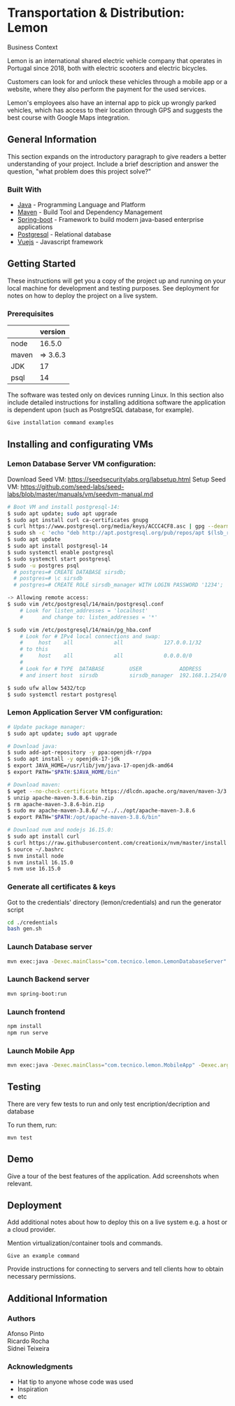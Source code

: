 # Transportation & Distribution: Lemon

Business Context

Lemon is an international shared electric vehicle company that operates in Portugal since 2018, both with electric scooters and electric bicycles.

Customers can look for and unlock these vehicles through a mobile app or a website, where they also perform the payment for the used services.

Lemon's employees also have an internal app to pick up wrongly parked vehicles, which has access to their location through GPS and suggests the best course with Google Maps integration.


## General Information

This section expands on the introductory paragraph to give readers a better understanding of your project.
Include a brief description and answer the question, "what problem does this project solve?"

### Built With

* [Java](https://openjdk.java.net/) - Programming Language and Platform
* [Maven](https://maven.apache.org/) - Build Tool and Dependency Management
* [Spring-boot](https://spring.io/projects/spring-boot) - Framework to build modern java-based enterprise applications
* [Postgresql](https://www.postgresql.org/) - Relational database
* [Vuejs](https://vuejs.org/) - Javascript framework

## Getting Started

These instructions will get you a copy of the project up and running on your local machine for development and testing purposes. See deployment for notes on how to deploy the project on a live system.

### Prerequisites

|       | version  |
|-------|----------|
| node  | 16.5.0   |
| maven | => 3.6.3 |
|  JDK  | 17       |
| psql  | 14       |
The software was tested only on devices running Linux.
In this section also include detailed instructions for installing additiona software the application is dependent upon (such as PostgreSQL database, for example).

```
Give installation command examples
```

## Installing and configurating VMs

### Lemon Database Server VM configuration:
Download Seed VM: https://seedsecuritylabs.org/labsetup.html
Setup Seed VM: https://github.com/seed-labs/seed-labs/blob/master/manuals/vm/seedvm-manual.md

```bash
# Boot VM and install postgresql-14:
$ sudo apt update; sudo apt upgrade
$ sudo apt install curl ca-certificates gnupg
$ curl https://www.postgresql.org/media/keys/ACCC4CF8.asc | gpg --dearmor | sudo tee /etc/apt/trusted.gpg.d/apt.postgresql.org.gpg >/dev/null
$ sudo sh -c 'echo "deb http://apt.postgresql.org/pub/repos/apt $(lsb_release -cs)-pgdg main" > /etc/apt/sources.list.d/pgdg.list'
$ sudo apt update
$ sudo apt install postgresql-14
$ sudo systemctl enable postgresql
$ sudo systemctl start postgresql
$ sudo -u postgres psql
  # postgres=# CREATE DATABASE sirsdb;
  # postgres=# \c sirsdb
  # postgres=# CREATE ROLE sirsdb_manager WITH LOGIN PASSWORD '1234';

-> Allowing remote access:
$ sudo vim /etc/postgresql/14/main/postgresql.conf
    # Look for listen_addresses = 'localhost'
    #      and change to: listen_addresses = '*'

$ sudo vim /etc/postgresql/14/main/pg_hba.conf
    # Look for # IPv4 local connections and swap:
    #     host    all             all             127.0.0.1/32         md5
    # to this 
    #     host    all             all             0.0.0.0/0            md5
    #
    # Look for # TYPE  DATABASE        USER            ADDRESS                 METHOD
    # and insert host  sirsdb          sirsdb_manager  192.168.1.254/0         md5

$ sudo ufw allow 5432/tcp
$ sudo systemctl restart postgresql
```


### Lemon Application Server VM configuration:

```bash
# Update package manager:
$ sudo apt update; sudo apt upgrade

# Download java:
$ sudo add-apt-repository -y ppa:openjdk-r/ppa
$ sudo apt install -y openjdk-17-jdk
$ export JAVA_HOME=/usr/lib/jvm/java-17-openjdk-amd64
$ export PATH="$PATH:$JAVA_HOME/bin"

# Download maven:
$ wget --no-check-certificate https://dlcdn.apache.org/maven/maven-3/3.8.6/binaries/apache-maven-3.8.6-bin.zip
$ unzip apache-maven-3.8.6-bin.zip
$ rm apache-maven-3.8.6-bin.zip
$ sudo mv apache-maven-3.8.6/ ~/../../opt/apache-maven-3.8.6
$ export PATH="$PATH:/opt/apache-maven-3.8.6/bin"

# Download nvm and nodejs 16.15.0:
$ sudo apt install curl 
$ curl https://raw.githubusercontent.com/creationix/nvm/master/install.sh | bash 
$ source ~/.bashrc
$ nvm install node
$ nvm install 16.15.0
$ nvm use 16.15.0
```


### Generate all certificates & keys
Got to the credentials' directory (lemon/credentials) and run the generator script
``` bash
cd ./credentials
bash gen.sh
```

### Launch Database server
``` bash
mvn exec:java -Dexec.mainClass="com.tecnico.lemon.LemonDatabaseServer" -Dexec.args=""
```

### Launch Backend server
``` bash
mvn spring-boot:run
```

### Launch frontend
``` bash
npm install
npm run serve
```

### Launch Mobile App
``` bash
mvn exec:java -Dexec.mainClass="com.tecnico.lemon.MobileApp" -Dexec.args=""
```

## Testing

There are very few tests to run and only test encription/decription and database

To run them, run:
```
mvn test
```

## Demo

Give a tour of the best features of the application.
Add screenshots when relevant.

## Deployment

Add additional notes about how to deploy this on a live system e.g. a host or a cloud provider.

Mention virtualization/container tools and commands.

```
Give an example command
```

Provide instructions for connecting to servers and tell clients how to obtain necessary permissions.

## Additional Information

### Authors

Afonso Pinto  
Ricardo Rocha  
Sidnei Teixeira  

### Acknowledgments

* Hat tip to anyone whose code was used
* Inspiration
* etc
